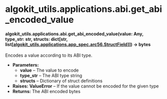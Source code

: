 # algokit_utils.applications.abi.get_abi_encoded_value

#### algokit_utils.applications.abi.get_abi_encoded_value(value: Any, type_str: str, structs: dict[str, list[[algokit_utils.applications.app_spec.arc56.StructField](../app_spec/arc56/StructField.md#algokit_utils.applications.app_spec.arc56.StructField)]]) → bytes

Encodes a value according to its ABI type.

* **Parameters:**
  * **value** – The value to encode
  * **type_str** – The ABI type string
  * **structs** – Dictionary of struct definitions
* **Raises:**
  **ValueError** – If the value cannot be encoded for the given type
* **Returns:**
  The ABI encoded bytes
